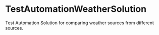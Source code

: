# TestAutomationWeatherSolution
Test Automation Solution for comparing weather sources from different sources.

